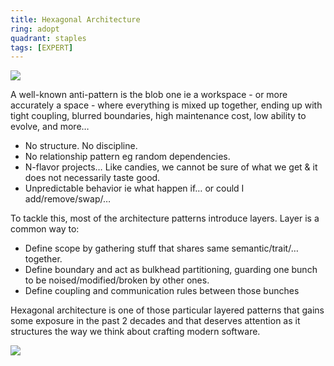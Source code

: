 ```yaml
---
title: Hexagonal Architecture
ring: adopt
quadrant: staples
tags: [EXPERT]
---
```


[![](https://img.shields.io/badge/blog%20series-0c7cba?logo=gitbook&logoColor=000&style=flat)](https://archicionado.com/p/hexagonal-architecture/)

A well-known anti-pattern is the blob one ie a workspace - or more accurately a space - where everything is mixed up together, ending up with tight coupling, blurred boundaries, high maintenance cost, low ability to evolve, and more…

- No structure. No discipline.
- No relationship pattern eg random dependencies.
- N-flavor projects… Like candies, we cannot be sure of what we get & it does not necessarily taste good.
- Unpredictable behavior ie what happen if… or could I add/remove/swap/…

To tackle this, most of the architecture patterns introduce layers.
Layer is a common way to:
- Define scope by gathering stuff that shares same semantic/trait/… together.
- Define boundary and act as bulkhead partitioning, guarding one bunch to be noised/modified/broken by other ones.
- Define coupling and communication rules between those bunches  

Hexagonal architecture is one of those particular layered patterns that gains some exposure in the past 2 decades and that deserves attention as it structures the way we think about crafting modern software.

![](/img/2018-06-23/hexa.svg)